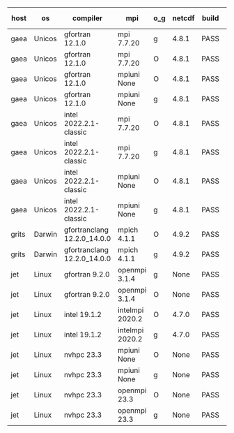 

| host     | os       | compiler                              | mpi                      | o_g        | netcdf        | build       | u_pass          | u_fail          | s_pass            | s_fail            | e_pass             | e_fail             | nuopc_pass       | nuopc_fail       | artifacts link          |
|----------|----------|---------------------------------------|--------------------------|------------|---------------|-------------|-----------------|-----------------|-------------------|-------------------|--------------------|--------------------|------------------|------------------|-------------------------|
| gaea | Unicos | gfortran 12.1.0 | mpi 7.7.20  | g | 4.8.1  | PASS | None | None | None | None | None | None | None | None | <a href="https://github.com/esmf-org/esmf-test-artifacts/tree/1491c8fbfc3c3320ad98658633b0d2b6386db168/develop/gfortran/12.1.0/g/mpi/7.7.20" target="_blank">1491c8f</a> | 
| gaea | Unicos | gfortran 12.1.0 | mpi 7.7.20  | O | 4.8.1  | PASS | None | None | None | None | None | None | None | None | <a href="https://github.com/esmf-org/esmf-test-artifacts/tree/283a34021b721469d947e7c50003d8765837b5a5/develop/gfortran/12.1.0/O/mpi/7.7.20" target="_blank">283a340</a> | 
| gaea | Unicos | gfortran 12.1.0 | mpiuni None  | O | 4.8.1  | PASS | 12392 | 0 | 8 | 0 | 44 | 0 | None | None | <a href="https://github.com/esmf-org/esmf-test-artifacts/tree/c6ac9189c5cfc74fc557570a74ba20fddbeccf6f/develop/gfortran/12.1.0/O/mpiuni/None" target="_blank">c6ac918</a> | 
| gaea | Unicos | gfortran 12.1.0 | mpiuni None  | g | 4.8.1  | PASS | None | None | None | None | None | None | None | None | <a href="https://github.com/esmf-org/esmf-test-artifacts/tree/2ffcc927a6bb05d2fd0b8f100c6949d4ed19624b/develop/gfortran/12.1.0/g/mpiuni/None" target="_blank">2ffcc92</a> | 
| gaea | Unicos | intel 2022.2.1-classic | mpi 7.7.20  | O | 4.8.1  | PASS | None | None | None | None | None | None | None | None | <a href="https://github.com/esmf-org/esmf-test-artifacts/tree/f158d40153c243056588835f3cb128770f25ee81/develop/intel/2022.2.1-classic/O/mpi/7.7.20" target="_blank">f158d40</a> | 
| gaea | Unicos | intel 2022.2.1-classic | mpi 7.7.20  | g | 4.8.1  | PASS | None | None | None | None | None | None | None | None | <a href="https://github.com/esmf-org/esmf-test-artifacts/tree/0b60be6a8829ec3187cbdbd5a9d2c1d86bab8a9b/develop/intel/2022.2.1-classic/g/mpi/7.7.20" target="_blank">0b60be6</a> | 
| gaea | Unicos | intel 2022.2.1-classic | mpiuni None  | O | 4.8.1  | PASS | 12392 | 0 | 8 | 0 | 44 | 0 | None | None | <a href="https://github.com/esmf-org/esmf-test-artifacts/tree/6b8682bc3d7cbe06d15ac8a79d64d6fbad1c4870/develop/intel/2022.2.1-classic/O/mpiuni/None" target="_blank">6b8682b</a> | 
| gaea | Unicos | intel 2022.2.1-classic | mpiuni None  | g | 4.8.1  | PASS | 12392 | 0 | 8 | 0 | 44 | 0 | None | None | <a href="https://github.com/esmf-org/esmf-test-artifacts/tree/dcbd34e5da6a501e018baed2b68423520ec85731/develop/intel/2022.2.1-classic/g/mpiuni/None" target="_blank">dcbd34e</a> | 
| grits | Darwin | gfortranclang 12.2.0_14.0.0 | mpich 4.1.1  | O | 4.9.2  | PASS | 13974 | 2 | 48 | 1 | 81 | 0 | 52 | 1 | <a href="https://github.com/esmf-org/esmf-test-artifacts/tree/ec3b7e9090ec524cd089ede1a5956cf25087cf35/develop/gfortranclang/12.2.0_14.0.0/O/mpich/4.1.1" target="_blank">ec3b7e9</a> | 
| grits | Darwin | gfortranclang 12.2.0_14.0.0 | mpich 4.1.1  | g | 4.9.2  | PASS | 13975 | 1 | 48 | 1 | 81 | 0 | 52 | 1 | <a href="https://github.com/esmf-org/esmf-test-artifacts/tree/a7f3dfcc53e49e76bf681839ca58e2545ecd0a5e/develop/gfortranclang/12.2.0_14.0.0/g/mpich/4.1.1" target="_blank">a7f3dfc</a> | 
| jet | Linux | gfortran 9.2.0 | openmpi 3.1.4  | g | None  | PASS | 13976 | 0 | 49 | 0 | 81 | 0 | 52 | 1 | <a href="https://github.com/esmf-org/esmf-test-artifacts/tree/573de6b619dec4e82c2dcf0f415eb18942962401/develop/gfortran/9.2.0/g/openmpi/3.1.4" target="_blank">573de6b</a> | 
| jet | Linux | gfortran 9.2.0 | openmpi 3.1.4  | O | None  | PASS | 13976 | 0 | 49 | 0 | 81 | 0 | 52 | 1 | <a href="https://github.com/esmf-org/esmf-test-artifacts/tree/2d2374e53d8dc8e39c4893ddbd1a6e5f4f3127cc/develop/gfortran/9.2.0/O/openmpi/3.1.4" target="_blank">2d2374e</a> | 
| jet | Linux | intel 19.1.2 | intelmpi 2020.2  | O | 4.7.0  | PASS | None | None | None | None | None | None | None | None | <a href="https://github.com/esmf-org/esmf-test-artifacts/tree/6b7dffb55410bc748f3d6a5be6c6bad4679af551/develop/intel/19.1.2/O/intelmpi/2020.2" target="_blank">6b7dffb</a> | 
| jet | Linux | intel 19.1.2 | intelmpi 2020.2  | g | 4.7.0  | PASS | None | None | None | None | None | None | None | None | <a href="https://github.com/esmf-org/esmf-test-artifacts/tree/1f8d3e0acfe8e896e58cd69cbd2f34d2e1d93fc5/develop/intel/19.1.2/g/intelmpi/2020.2" target="_blank">1f8d3e0</a> | 
| jet | Linux | nvhpc 23.3 | mpiuni None  | O | None  | PASS | None | None | None | None | None | None | None | None | <a href="https://github.com/esmf-org/esmf-test-artifacts/tree/8f97f5af241a4ef58e5efb221e324de1b15b108b/develop/nvhpc/23.3/O/mpiuni/None" target="_blank">8f97f5a</a> | 
| jet | Linux | nvhpc 23.3 | mpiuni None  | g | None  | PASS | None | None | None | None | None | None | None | None | <a href="https://github.com/esmf-org/esmf-test-artifacts/tree/5c8640b7b13940108d398301321c88cd99e5a501/develop/nvhpc/23.3/g/mpiuni/None" target="_blank">5c8640b</a> | 
| jet | Linux | nvhpc 23.3 | openmpi 23.3  | O | None  | PASS | None | None | None | None | None | None | None | None | <a href="https://github.com/esmf-org/esmf-test-artifacts/tree/ee5cf8d7aafff3bb3dbd2dca5012fc1270d886f1/develop/nvhpc/23.3/O/openmpi/23.3" target="_blank">ee5cf8d</a> | 
| jet | Linux | nvhpc 23.3 | openmpi 23.3  | g | None  | PASS | None | None | None | None | None | None | None | None | <a href="https://github.com/esmf-org/esmf-test-artifacts/tree/45ff0fcd166cac7716ae69334e20183b93ef88c8/develop/nvhpc/23.3/g/openmpi/23.3" target="_blank">45ff0fc</a> | 
